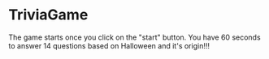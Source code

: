 # TriviaGame
The game starts once you click on the "start" button.
You have 60 seconds to answer 14 questions based on Halloween and it's origin!!!
